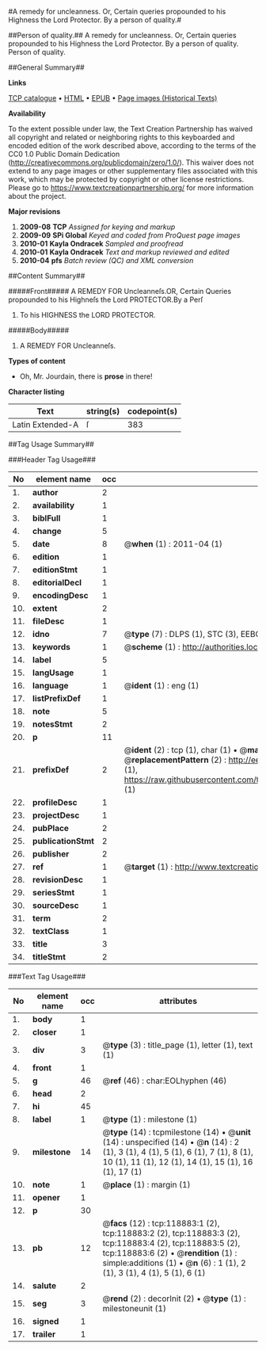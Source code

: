 #A remedy for uncleanness. Or, Certain queries propounded to his Highness the Lord Protector. By a person of quality.#

##Person of quality.##
A remedy for uncleanness. Or, Certain queries propounded to his Highness the Lord Protector. By a person of quality.
Person of quality.

##General Summary##

**Links**

[TCP catalogue](http://www.ota.ox.ac.uk/tcp/)  • 
[HTML](http://tei.it.ox.ac.uk/tcp/Texts-HTML/free/A92/A92408.html)  • 
[EPUB](http://tei.it.ox.ac.uk/tcp/Texts-EPUB/free/A92/A92408.epub) • 
[Page images (Historical Texts)](https://historicaltexts.jisc.ac.uk/eebo-99866606e)

**Availability**

To the extent possible under law, the Text Creation Partnership has waived all copyright and related or neighboring rights to this keyboarded and encoded edition of the work described above, according to the terms of the CC0 1.0 Public Domain Dedication (http://creativecommons.org/publicdomain/zero/1.0/). This waiver does not extend to any page images or other supplementary files associated with this work, which may be protected by copyright or other license restrictions. Please go to https://www.textcreationpartnership.org/ for more information about the project.

**Major revisions**

1. __2009-08__ __TCP__ *Assigned for keying and markup*
1. __2009-09__ __SPi Global__ *Keyed and coded from ProQuest page images*
1. __2010-01__ __Kayla Ondracek__ *Sampled and proofread*
1. __2010-01__ __Kayla Ondracek__ *Text and markup reviewed and edited*
1. __2010-04__ __pfs__ *Batch review (QC) and XML conversion*

##Content Summary##

#####Front#####
A REMEDY FOR Uncleanneſs.OR, Certain Queries propounded to his Highneſs the Lord PROTECTOR.By a Perſ
1. To his HIGHNESS the LORD PROTECTOR.

#####Body#####

1. A REMEDY FOR Uncleanneſs.

**Types of content**

  * Oh, Mr. Jourdain, there is **prose** in there!

**Character listing**


|Text|string(s)|codepoint(s)|
|---|---|---|
|Latin Extended-A|ſ|383|

##Tag Usage Summary##

###Header Tag Usage###

|No|element name|occ|attributes|
|---|---|---|---|
|1.|__author__|2||
|2.|__availability__|1||
|3.|__biblFull__|1||
|4.|__change__|5||
|5.|__date__|8| @__when__ (1) : 2011-04 (1)|
|6.|__edition__|1||
|7.|__editionStmt__|1||
|8.|__editorialDecl__|1||
|9.|__encodingDesc__|1||
|10.|__extent__|2||
|11.|__fileDesc__|1||
|12.|__idno__|7| @__type__ (7) : DLPS (1), STC (3), EEBO-CITATION (1), PROQUEST (1), VID (1)|
|13.|__keywords__|1| @__scheme__ (1) : http://authorities.loc.gov/ (1)|
|14.|__label__|5||
|15.|__langUsage__|1||
|16.|__language__|1| @__ident__ (1) : eng (1)|
|17.|__listPrefixDef__|1||
|18.|__note__|5||
|19.|__notesStmt__|2||
|20.|__p__|11||
|21.|__prefixDef__|2| @__ident__ (2) : tcp (1), char (1)  •  @__matchPattern__ (2) : ([0-9\-]+):([0-9IVX]+) (1), (.+) (1)  •  @__replacementPattern__ (2) : http://eebo.chadwyck.com/downloadtiff?vid=$1&page=$2 (1), https://raw.githubusercontent.com/textcreationpartnership/Texts/master/tcpchars.xml#$1 (1)|
|22.|__profileDesc__|1||
|23.|__projectDesc__|1||
|24.|__pubPlace__|2||
|25.|__publicationStmt__|2||
|26.|__publisher__|2||
|27.|__ref__|1| @__target__ (1) : http://www.textcreationpartnership.org/docs/. (1)|
|28.|__revisionDesc__|1||
|29.|__seriesStmt__|1||
|30.|__sourceDesc__|1||
|31.|__term__|2||
|32.|__textClass__|1||
|33.|__title__|3||
|34.|__titleStmt__|2||


###Text Tag Usage###

|No|element name|occ|attributes|
|---|---|---|---|
|1.|__body__|1||
|2.|__closer__|1||
|3.|__div__|3| @__type__ (3) : title_page (1), letter (1), text (1)|
|4.|__front__|1||
|5.|__g__|46| @__ref__ (46) : char:EOLhyphen (46)|
|6.|__head__|2||
|7.|__hi__|45||
|8.|__label__|1| @__type__ (1) : milestone (1)|
|9.|__milestone__|14| @__type__ (14) : tcpmilestone (14)  •  @__unit__ (14) : unspecified (14)  •  @__n__ (14) : 2 (1), 3 (1), 4 (1), 5 (1), 6 (1), 7 (1), 8 (1), 10 (1), 11 (1), 12 (1), 14 (1), 15 (1), 16 (1), 17 (1)|
|10.|__note__|1| @__place__ (1) : margin (1)|
|11.|__opener__|1||
|12.|__p__|30||
|13.|__pb__|12| @__facs__ (12) : tcp:118883:1 (2), tcp:118883:2 (2), tcp:118883:3 (2), tcp:118883:4 (2), tcp:118883:5 (2), tcp:118883:6 (2)  •  @__rendition__ (1) : simple:additions (1)  •  @__n__ (6) : 1 (1), 2 (1), 3 (1), 4 (1), 5 (1), 6 (1)|
|14.|__salute__|2||
|15.|__seg__|3| @__rend__ (2) : decorInit (2)  •  @__type__ (1) : milestoneunit (1)|
|16.|__signed__|1||
|17.|__trailer__|1||
